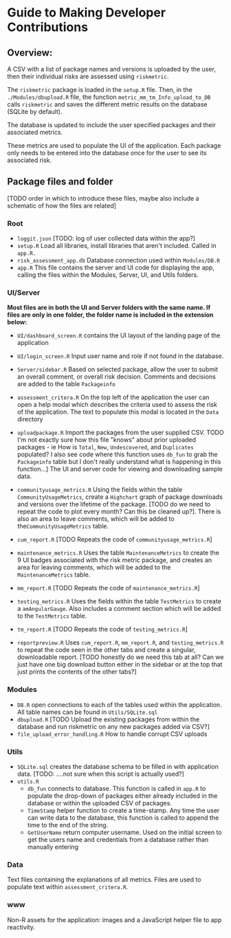# Guide to Making Developer Contributions

## Overview:

A CSV with a list of package names and versions is uploaded by the user, then
their individual risks are assessed using `riskmetric`.

The `riskmetric` package is loaded in the `setup.R` file. Then, in the `./Modules/dbupload.R` file, the function `metric_mm_tm_Info_upload_to_DB` calls
`riskmetric` and saves the different metric results on the database (SQLite by
default).

The database is updated to include the user specified packages and their
associated metrics.

These metrics are used to populate the UI of the application. 
Each package only needs to be entered into the database once for the user
to see its associated risk.

## Package files and folder 

[TODO order in which to introduce these files, 
maybe also include a schematic of how the files are related]

### Root
- `loggit.json` [TODO: log of user collected data within the app?]
- `setup.R` Load all libraries, install libraries that aren't included. Called in `app.R.`
- `risk_assessment_app.db` Database connection used within `Modules/DB.R`
- `app.R` This file contains the server and UI code for displaying the app, 
     calling the files within the Modules, Server, UI, and Utils folders.

### UI/Server

**Most files are in both the UI and Server folders with the same name. If files are only in one folder, the folder name is included in the extension below:**

- `UI/dashboard_screen.R` contains the UI layout of the landing page of the application

- `UI/login_screen.R` Input user name and role if not found in the database.

- `Server/sidebar.R` Based on selected package, allow the user to submit an overall comment,
   or overall risk decision. Comments and decisions are added to the table `Packageinfo`
     
- `assessment_critera.R` On the top left of the application the user can open a 
   help modal which describes the criteria used to assess the risk of the application.
   The text to populate this modal is located in the `Data` directory

- `uploadpackage.R` Import the packages from the user supplied CSV. 
   TODO I'm not exactly sure how this file "knows" about prior uploaded packages - ie
   How is `Total`, `New`, `Undescovered`, and `Duplicates` populated?
   I also see code where this function uses `db_fun` to grab the `Packageinfo` table
   but I don't really understand what is happening in this function...]
   The UI and server code for viewing and downloading sample data.

- `communityusage_metrics.R` Using the fields within the table `CommunityUsageMetrics`,
   create a `Highchart` graph of package downloads and versions over the lifetime of the           package. [TODO do we need to repeat the code to plot every month? Can this be cleaned up?].
   There is also an area to leave comments, which will be added to the`CommunityUsageMetrics` table. 
   
- `cum_report.R` [TODO Repeats the code of `communityusage_metrics.R`]

- `maintenance_metrics.R` Uses the table `MaintenanceMetrics` to create the 9 UI badges associated with the risk metric package, and creates an area for leaving comments,
which will be added to the `MaintenanceMetrics` table. 

- `mm_report.R` [TODO Repeats the code of `maintenance_metrics.R`]

- `testing_metrics.R` Uses the fields within the table `TestMetrics` to create a `amAngularGauge`. Also includes a comment section which will be added to the `TestMetrics` table.

- `tm_report.R` [TODO Repeats the code of `testing_metrics.R`]

- `reportpreview.R` Uses `cum_report.R`, `mm_report.R`, and `testing_metrics.R`
  to repeat the code seen in the other tabs and create a singular, downloadable report.
  [TODO honestly do we need this tab at all? Can we just have one big download button
  either in the sidebar or at the top that just prints the contents of the other tabs?]

### Modules

- `DB.R` open connections to each of the tables used within the application. All table names can be found in `Utils/SQLite.sql`
- `dbupload.R` [TODO Upload the existing packages from within the database and run riskmetric on any new packages added via CSV?]
- `file_upload_error_handling.R` How to handle corrupt CSV uploads

### Utils
  
- `SQLite.sql` creates the database schema to be filled in with application data. 
  [TODO: ....not sure when this script is actually used?]
- `utils.R` 
  - `db_fun` connects to database. This function is called in `app.R` 
     to populate the drop-down of packages either already included in the database
     or within the uploaded CSV of packages.
  - `TimeStamp` helper function to create a time-stamp. 
     Any time the user can write data to the database,
     this function is called to append the time to the end of the string.
  - `GetUserName` return computer username. Used on the initial screen 
     to get the users name and credentials from a database rather than manually entering

### Data

Text files containing the explanations of all metrics. Files are used to populate text within `assessment_critera.R`.

### www 
    
Non-R assets for the application: images and a JavaScript helper file to app reactivity. 